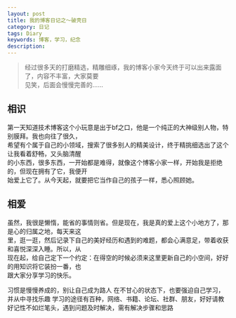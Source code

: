 ```yaml
---
layout: post
title: 我的博客日记之～破壳日
category: 日记
tags: Diary
keywords: 博客，学习，纪念
description: 
---
```


> 经过很多天的打磨精选，精雕细琢，我的博客小家今天终于可以出来露面了，内容不丰富，大家莫要<br>
见笑，后面会慢慢完善的……

## 相识

第一天知道技术博客这个小玩意是出于bf之口，他是一个纯正的大神级别人物，特别膜拜。我也向往了很久，<br>
希望有个属于自己的小领域，搜索了很多别人的精美设计，终于精挑细选出了这个让我看着舒畅，又头脑清醒<br>
的小东西，很多东西，一开始都是难得，就像这个博客小家一样，开始我是拒绝的，但现在拥有了它，我便开<br>
始爱上它了。从今天起，就要把它当作自己的孩子一样，悉心照顾她。


## 相爱

虽然，我很是懒惰，能省的事情则省。但是现在，我是真的爱上这个小地方了，那是心的归属之地，每天来这<br>
里，逛一逛，然后记录下自己的美好经历和遇到的难题，都会心满意足，带着收获和喜悦深深入睡。所以，从<br>
现在起，给自己定下一个约定：在得空的时候必须来这里更新自己的小空间，好好的用知识将它装扮一番，也<br>
跟大家分享学习的快乐。

习惯是慢慢养成的，别让自己成为路人
在不甘心的状态下，也要强迫自己学习，并从中寻找乐趣
学习的途径有百种，网络、书籍、论坛、社群、朋友，好好请教
好记性不如烂笔头，遇到问题及时解决，需有解决步骤和思路
